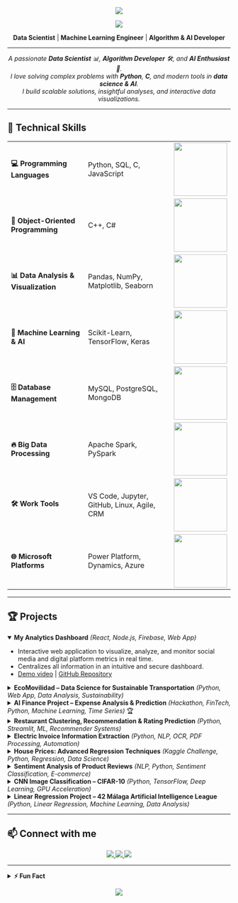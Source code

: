 <!-- Header -->
<p align="center">
  <img src="https://capsule-render.vercel.app/api?type=waving&color=gradient&height=140&section=header"/>
</p>

<p align="center">
  <img src="https://readme-typing-svg.herokuapp.com/?color=87cefa&size=35&center=true&vCenter=true&width=1000&lines=Hello,+I'm+Ana+Zubieta;Welcome+to+my+GitHub+Profile"/>
</p>

<p align="center">
  <b>Data Scientist</b> | <b>Machine Learning Engineer</b> | <b>Algorithm & AI Developer</b>
</p>

---

<p align="center">
  <em>A passionate <b>Data Scientist</b> 📊, <b>Algorithm Developer</b> 🛠️, and <b>AI Enthusiast</b> 🤖.<br>
  I love solving complex problems with <b>Python</b>, <b>C</b>, and modern tools in <b>data science & AI</b>.<br>
  I build scalable solutions, insightful analyses, and interactive data visualizations.</em>
</p>

---

## 🚀 Technical Skills

<table>
  <tr>
    <td><b>💻 Programming Languages</b></td>
    <td>Python, SQL, C, JavaScript</td>
    <td>
      <img src="https://progress-bar.dev/90/?title= " width="120"/>
    </td>
  </tr>
  <tr>
    <td><b>🧩 Object-Oriented Programming</b></td>
    <td>C++, C#</td>
    <td>
      <img src="https://progress-bar.dev/80/?title= " width="120"/>
    </td>
  </tr>
  <tr>
    <td><b>📊 Data Analysis & Visualization</b></td>
    <td>Pandas, NumPy, Matplotlib, Seaborn</td>
    <td>
      <img src="https://progress-bar.dev/85/?title= " width="120"/>
    </td>
  </tr>
  <tr>
    <td><b>🤖 Machine Learning & AI</b></td>
    <td>Scikit-Learn, TensorFlow, Keras</td>
    <td>
      <img src="https://progress-bar.dev/75/?title= " width="120"/>
    </td>
  </tr>
  <tr>
    <td><b>🗄️ Database Management</b></td>
    <td>MySQL, PostgreSQL, MongoDB</td>
    <td>
      <img src="https://progress-bar.dev/80/?title= " width="120"/>
    </td>
  </tr>
  <tr>
    <td><b>🔥 Big Data Processing</b></td>
    <td>Apache Spark, PySpark</td>
    <td>
      <img src="https://progress-bar.dev/70/?title= " width="120"/>
    </td>
  </tr>
  <tr>
    <td><b>🛠️ Work Tools</b></td>
    <td>VS Code, Jupyter, GitHub, Linux, Agile, CRM</td>
    <td>
      <img src="https://progress-bar.dev/85/?title= " width="120"/>
    </td>
  </tr>
  <tr>
    <td><b>🌐 Microsoft Platforms</b></td>
    <td>Power Platform, Dynamics, Azure</td>
    <td>
      <img src="https://progress-bar.dev/65/?title= " width="120"/>
    </td>
  </tr>
</table>

---

## 🏆 Projects

<!-- Project Card Template -->
<!--
<div align="center">
  <img src="PROJECT_IMAGE_URL" width="80"/>
  <h3>PROJECT_TITLE</h3>
  <b>Stack:</b> STACK <br>
  PROJECT_DESCRIPTION <br>
  <a href="DEMO_LINK">Demo</a> | <a href="REPO_LINK">Repository</a> | <a href="LINKEDIN_LINK">LinkedIn</a>
</div>
-->

<details open>
  <summary><b>My Analytics Dashboard</b> <em>(React, Node.js, Firebase, Web App)</em></summary>
  <ul>
    <li>Interactive web application to visualize, analyze, and monitor social media and digital platform metrics in real time.</li>
    <li>Centralizes all information in an intuitive and secure dashboard.</li>
    <li>
      <a href="https://drive.google.com/file/d/1fT5XnvHvyCdUob2kzksQYoPZ1Fdemagm/view?usp=drive_link">Demo video</a> |
      <a href="https://github.com/Ateibuzena/my-analytics-dashboard">GitHub Repository</a>
    </li>
  </ul>
</details>

<details>
  <summary><b>EcoMovilidad – Data Science for Sustainable Transportation</b> <em>(Python, Web App, Data Analysis, Sustainability)</em></summary>
  <ul>
    <li>Web application analyzing fuel and electricity consumption in electric, hybrid, and combustion vehicles.</li>
    <li>Helps users compare vehicle types, estimate travel costs, and make informed decisions promoting sustainable mobility.</li>
    <li>
      <a href="https://drive.google.com/file/d/1BgMOB2_9BlIBZNOWH4I5M706zGYCNWG2/view?usp=drive_link">Demo video</a> |
      <a href="https://github.com/Ateibuzena/Proyecto_EcoMovilidad">GitHub Repository</a> |
      <a href="https://www.linkedin.com/feed/update/urn:li:activity:7178820194625044481/">LinkedIn Post</a>
    </li>
  </ul>
</details>

<details>
  <summary><b>AI Finance Project – Expense Analysis & Prediction</b> <em>(Hackathon, FinTech, Python, Machine Learning, Time Series)</em> 🏆</summary>
  <ul>
    <li>Developed a web app for business expense analysis and prediction in the Startup Week 2024 Hackathon (2nd place).</li>
    <li>Uses ML and time series analysis to predict future expenses with interactive visualizations.</li>
    <li>
      <a href="https://drive.google.com/file/d/1fnGG31PxtJdiQ_TRe-qT-050EmfuXeAv/view?usp=sharing">Demo video</a> |
      <a href="https://github.com/Ateibuzena/Proyecto_AI_Finance">GitHub Repository</a> |
      <a href="https://www.linkedin.com/feed/update/urn:li:activity:7196088270793936897/">LinkedIn Post</a>
    </li>
  </ul>
</details>

<details>
  <summary><b>Restaurant Clustering, Recommendation & Rating Prediction</b> <em>(Python, Streamlit, ML, Recommender Systems)</em></summary>
  <ul>
    <li>Comprehensive project combining clustering, recommendation systems, and predictive models for restaurants in Madrid and Mexico.</li>
    <li>
      <a href="https://restaurantsrecomendator.streamlit.app/">Demo website</a> |
      <a href="https://docs.google.com/presentation/d/1Meyf7kFybX1uLtiw3Kb0cFU_dWLWny_NCVfvItZ1fWs/edit?usp=drive_link">Presentation</a> |
      <a href="https://github.com/Ateibuzena/Proyecto_GastronomIA">GitHub Repository</a> |
      <a href="https://www.linkedin.com/feed/update/urn:li:activity:7158013481684746242/">LinkedIn Post</a>
    </li>
  </ul>
</details>

<details>
  <summary><b>Electric Invoice Information Extraction</b> <em>(Python, NLP, OCR, PDF Processing, Automation)</em></summary>
  <ul>
    <li>Generic solution to extract key info from electric invoices (PDF) regardless of layout.</li>
    <li>
      <a href="https://github.com/Ateibuzena/Extraccion_texto_IA">GitHub Repository</a> |
      <a href="https://www.linkedin.com/feed/update/urn:li:activity:7204447451401928704/">LinkedIn Post</a>
    </li>
  </ul>
</details>

<details>
  <summary><b>House Prices: Advanced Regression Techniques</b> <em>(Kaggle Challenge, Python, Regression, Data Science)</em></summary>
  <ul>
    <li>Advanced regression model to predict house prices using Kaggle dataset.</li>
    <li>
      <a href="https://drive.google.com/file/d/1vX4dpHf1IHpTMu-NmAdeYmur39hY9dZD/view?usp=sharing">Demo video</a> |
      <a href="https://drive.google.com/file/d/13AiQFjnqx9FuDH3NJKhKeNFf-IBIDDsg/view?usp=drive_link">Presentation</a> |
      <a href="https://github.com/Ateibuzena/House_Prices-Advanced_Regression_Techniques">GitHub Repository</a> |
      <a href="https://www.linkedin.com/feed/update/urn:li:activity:7265406317832372224/">LinkedIn Post</a>
    </li>
  </ul>
</details>

<details>
  <summary><b>Sentiment Analysis of Product Reviews</b> <em>(NLP, Python, Sentiment Classification, E-commerce)</em></summary>
  <ul>
    <li>NLP-based model to predict product ratings (1-5) from textual reviews.</li>
    <li>
      <a href="https://github.com/Ateibuzena/nlp-ratings">GitHub Repository</a>
    </li>
  </ul>
</details>

<details>
  <summary><b>CNN Image Classification – CIFAR-10</b> <em>(Python, TensorFlow, Deep Learning, GPU Acceleration)</em></summary>
  <ul>
    <li>Convolutional Neural Network for image classification using CIFAR-10.</li>
    <li>
      <a href="https://github.com/Ateibuzena/CNN_Image_Classification">GitHub Repository</a>
    </li>
  </ul>
</details>

<details>
  <summary><b>Linear Regression Project – 42 Málaga Artificial Intelligence League</b> <em>(Python, Linear Regression, Machine Learning, Data Analysis)</em></summary>
  <ul>
    <li>Explored simple and multiple linear regression using socioeconomic and housing variables.</li>
    <li>
      <a href="https://docs.google.com/presentation/d/10pHqg39hyys41gFoEZP5-FHtECXro0XpVAz0e8VJD9M/edit?usp=drive_link">Presentation</a> |
      <a href="https://github.com/Ateibuzena/California_Housing_Prices">GitHub Repository</a> |
      <a href="https://www.linkedin.com/feed/update/urn:li:activity:7196571848011087872/">LinkedIn Post</a>
    </li>
  </ul>
</details>

---

## 📫 Connect with me

<p align="center">
  <a href="https://www.linkedin.com/in/ana-zubieta/">
    <img src="https://img.shields.io/badge/LinkedIn-0077B5?style=for-the-badge&logo=linkedin&logoColor=white"/>
  </a>
  <a href="https://github.com/Ateibuzena">
    <img src="https://img.shields.io/badge/GitHub-181717?style=for-the-badge&logo=github&logoColor=white"/>
  </a>
  <a href="mailto:ena.ateibuz@gmail.com">
    <img src="https://img.shields.io/badge/Email-D14836?style=for-the-badge&logo=gmail&logoColor=white"/>
  </a>
</p>

---

<details>
  <summary><b>⚡ Fun Fact</b></summary>
  <blockquote>
    I love blending <b>data science</b> with <b>real-world applications</b> and <b>making AI understandable</b> for everyone.<br>
    Let’s turn data into actionable insights! 💡
  </blockquote>
</details>

<p align="center">
  <img src="https://capsule-render.vercel.app/api?type=waving&color=gradient&height=140&section=footer&flip=true"/>
</p>
